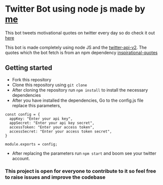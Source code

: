 # Twitter Bot using node js made by [me](https://github.com/hasnainmakada-99)

This bot tweets motivational quotes on twitter every day so do check it out [here](https://twitter.com/MotivatBt)

This bot is made completely using node JS and the [twitter-api-v2](https://www.npmjs.com/package/twitter-api-v2). The quotes which the bot fetch is from an npm dependency [inspirational-quotes](https://www.npmjs.com/package/inspirational-quotes)

## Getting started
- Fork this repository
- Clone this repository using ```git clone```
- After cloning the repository run ```npm install``` to install the necessary dependencies
- After you have installed the dependencies, Go to the config.js file replace this parameters,
```
const config = {
  appKey: "Enter your api key",
  appSecret: "Enter your api key secret",
  accessToken: "Enter your access token",
  accessSecret: "Enter your access token secret",
}

module.exports = config;
```
- After replacing the parameters run `npm start` and boom see your twitter account.

### This project is open for everyone to contribute to it so feel free to raise issues and improve the codebase